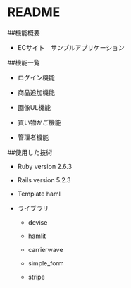 # README

##機能概要

* ECサイト　サンプルアプリケーション

##機能一覧

* ログイン機能

* 商品追加機能

* 画像UL機能

* 買い物かご機能

* 管理者機能

##使用した技術

* Ruby version 2.6.3

* Rails version 5.2.3

* Template haml

* ライブラリ

  * devise

  * hamlit

  * carrierwave

  * simple_form

  * stripe

